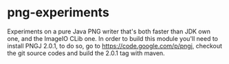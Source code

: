png-experiments
===============

Experiments on a pure Java PNG writer that's both faster than JDK own one, and the ImageIO CLib one.
In order to build this module you'll need to install PNGJ 2.0.1, to do so, go to https://code.google.com/p/pngj, checkout the git source codes and build the 2.0.1 tag with maven.


